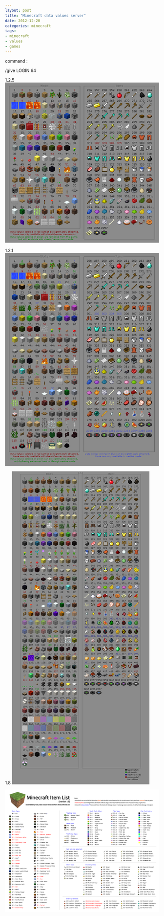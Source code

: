 ```yaml
---
layout: post
title: "Minecraft data values server"
date: 2012-12-20
categories: minecraft
tags:
- minecraft
- values
- games
---
```


command :

/give LOGIN 64

1.2.5
![](/assets/images/post/2011-12-20-minecraft-data-values-server/minecraft-items-and-blocks-1.2.5.png)

1.3.1
![](/assets/images/post/2011-12-20-minecraft-data-values-server/datavaluesbeta.png)

1.8
![](/assets/images/post/2011-12-20-minecraft-data-values-server/mine1.8.png)


![](/assets/images/post/2011-12-20-minecraft-data-values-server/minecraftdatavalues15.png)
